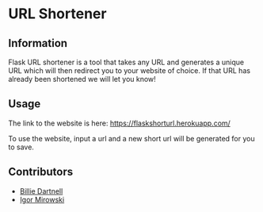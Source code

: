 # URL Shortener

## Information

Flask URL shortener is a tool that takes any URL and generates a unique URL which will then redirect you to your website of choice. If that URL has already been shortened we will let you know!

## Usage

The link to the website is here: https://flaskshorturl.herokuapp.com/

To use the website, input a url and a new short url will be generated for you to save.

## Contributors

- <a href="https://github.com/dartbill">Billie Dartnell</a>
- <a href="https://github.com/Igormirowski">Igor Mirowski</a>
